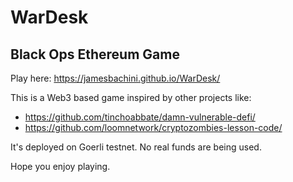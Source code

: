 # WarDesk
## Black Ops Ethereum Game

Play here: https://jamesbachini.github.io/WarDesk/

This is a Web3 based game inspired by other projects like:

- https://github.com/tinchoabbate/damn-vulnerable-defi/
- https://github.com/loomnetwork/cryptozombies-lesson-code/

It's deployed on Goerli testnet. No real funds are being used.

Hope you enjoy playing.
